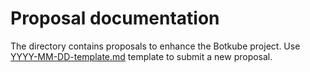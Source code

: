 # Proposal documentation

The directory contains proposals to enhance the Botkube project. Use [YYYY-MM-DD-template.md](./YYYY-MM-DD-template.md) template to submit a new proposal.
